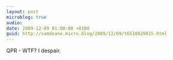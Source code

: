 ```yaml
---
layout: post
microblog: true
audio: 
date: 2009-12-09 01:00:00 +0100
guid: http://samdeane.micro.blog/2009/12/09/t6510829815.html
---
```

QPR - WTF? I despair.
